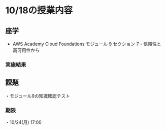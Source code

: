 # 10/18の授業内容
## 座学
* AWS Academy Cloud Foundations モジュール 9 セクション 7 - 信頼性と高可用性から

### 実施結果

## 課題
・モジュール9の知識確認テスト

### 期限
・10/24(月) 17:00
